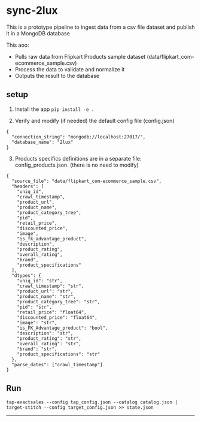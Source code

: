 # sync-2lux

This is a prototype pipeline to ingest data from a csv file dataset and publish it in a MongoDB database

This aoo:

- Pulls raw data from Flipkart Products sample dataset (data/flipkart_com-ecommerce_sample.csv)
- Process the data to validate and normalize it
- Outputs the result to the database

## setup

1. Install the app `pip install -e .`

2. Verify and modify (if needed) the default config file (config.json)

```
{
  "connection_string": "mongodb://localhost:27017/",
  "database_name": "2lux"
}
```

3. Products specifics definitions are in a separate file: config_products.json. (there is no need to modify)

```
{
  "source_file": "data/flipkart_com-ecommerce_sample.csv",
  "headers": [
    "uniq_id",
    "crawl_timestamp",
    "product_url",
    "product_name",
    "product_category_tree",
    "pid",
    "retail_price",
    "discounted_price",
    "image",
    "is_fk_advantage_product",
    "description",
    "product_rating",
    "overall_rating",
    "brand",
    "product_specifications"
  ],
  "dtypes": {
    "uniq_id": "str",
    "crawl_timestamp": "str",
    "product_url": "str",
    "product_name": "str",
    "product_category_tree": "str",
    "pid": "str",
    "retail_price": "float64",
    "discounted_price": "float64",
    "image": "str",
    "is_FK_Advantage_product": "bool",
    "description": "str",
    "product_rating": "str",
    "overall_rating": "str",
    "brand": "str",
    "product_specifications": "str"
  },
  "parse_dates": ["crawl_timestamp"]
}
```

## Run

`tap-exactsales --config tap_config.json --catalog catalog.json | target-stitch --config target_config.json >> state.json`

---
